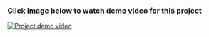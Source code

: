 ### Click image below to watch demo video for this project

[![Project demo video](
https://firebasestorage.googleapis.com/v0/b/githubcontent.appspot.com/o/play_image.jpg?alt=media&token=afb29bac-5238-4ea9-be11-1d44f33eff7d
)](https://firebasestorage.googleapis.com/v0/b/githubcontent.appspot.com/o/MovieAppDemoVideo.mp4?alt=media&token=667c3bd3-37be-42cd-ae53-06ed32c619e4)

